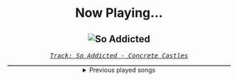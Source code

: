 <div align="center"> 
<h1>Now Playing...</h1>

![So Addicted](https://i.scdn.co/image/ab67616d00001e0230e9c0e3dbaef680f86512ac)
--
_<samp><a href="https://open.spotify.com/track/72481BV5mKDaDStZ9cTaAR">Track: So Addicted - Concrete Castles</a></samp>_

<div style="border: 1px #4B5054 solid"></div>
<details>
  <summary>
    Previous played songs
  </summary>
  <table>
    <thead>
      <tr>
        <th>
          Artist
        </th>
        <th>
          Song
        </th>
        <th>
          Link
        </th>
      </tr>
    </thead>
    <tbody>
      <tr><td>Concrete Castles</td><td>So Addicted</td><td><a href="https://open.spotify.com/track/72481BV5mKDaDStZ9cTaAR">https://open.spotify.com/track/72481BV5mKDaDStZ9cTaAR</a></td></tr><tr><td>Concrete Castles</td><td>So Addicted</td><td><a href="https://open.spotify.com/track/72481BV5mKDaDStZ9cTaAR">https://open.spotify.com/track/72481BV5mKDaDStZ9cTaAR</a></td></tr><tr><td>Concrete Castles</td><td>So Addicted</td><td><a href="https://open.spotify.com/track/72481BV5mKDaDStZ9cTaAR">https://open.spotify.com/track/72481BV5mKDaDStZ9cTaAR</a></td></tr><tr><td>Concrete Castles</td><td>So Addicted</td><td><a href="https://open.spotify.com/track/72481BV5mKDaDStZ9cTaAR">https://open.spotify.com/track/72481BV5mKDaDStZ9cTaAR</a></td></tr><tr><td>Concrete Castles</td><td>So Addicted</td><td><a href="https://open.spotify.com/track/72481BV5mKDaDStZ9cTaAR">https://open.spotify.com/track/72481BV5mKDaDStZ9cTaAR</a></td></tr><tr><td>Concrete Castles</td><td>So Addicted</td><td><a href="https://open.spotify.com/track/72481BV5mKDaDStZ9cTaAR">https://open.spotify.com/track/72481BV5mKDaDStZ9cTaAR</a></td></tr><tr><td>Concrete Castles</td><td>So Addicted</td><td><a href="https://open.spotify.com/track/72481BV5mKDaDStZ9cTaAR">https://open.spotify.com/track/72481BV5mKDaDStZ9cTaAR</a></td></tr><tr><td>Sabaton</td><td>The Attack Of The Dead Men</td><td><a href="https://open.spotify.com/track/4A7JFC7mlWHXuI5D2MxnaJ">https://open.spotify.com/track/4A7JFC7mlWHXuI5D2MxnaJ</a></td></tr><tr><td>Sabaton</td><td>The Attack Of The Dead Men</td><td><a href="https://open.spotify.com/track/4A7JFC7mlWHXuI5D2MxnaJ">https://open.spotify.com/track/4A7JFC7mlWHXuI5D2MxnaJ</a></td></tr><tr><td>Sabaton</td><td>Dreadnought</td><td><a href="https://open.spotify.com/track/7pMEULKcPyoL3df481ynSR">https://open.spotify.com/track/7pMEULKcPyoL3df481ynSR</a></td></tr><tr><td>Sabaton</td><td>The Red Baron</td><td><a href="https://open.spotify.com/track/5gpS1JlEDUNmOFbGeeG6xu">https://open.spotify.com/track/5gpS1JlEDUNmOFbGeeG6xu</a></td></tr><tr><td>Sabaton</td><td>Father</td><td><a href="https://open.spotify.com/track/6pPCkAzVYapjObH73BWu9t">https://open.spotify.com/track/6pPCkAzVYapjObH73BWu9t</a></td></tr><tr><td>Anbu Monastir</td><td>Akatsuki Cypher</td><td><a href="https://open.spotify.com/track/7AV11Hq9Z1mF5RPR9Ikpw6">https://open.spotify.com/track/7AV11Hq9Z1mF5RPR9Ikpw6</a></td></tr><tr><td>ENMA</td><td>Königschakra</td><td><a href="https://open.spotify.com/track/1aMZNULT5x5EHC1tceVcX4">https://open.spotify.com/track/1aMZNULT5x5EHC1tceVcX4</a></td></tr><tr><td>Anbu Monastir</td><td>Dattebayo</td><td><a href="https://open.spotify.com/track/0fVgS14RhyOpQ5oGuoHbE0">https://open.spotify.com/track/0fVgS14RhyOpQ5oGuoHbE0</a></td></tr><tr><td>ENMA</td><td>9 Schwertscheiden</td><td><a href="https://open.spotify.com/track/1aXNdmw4aJ1zlctiTjV1iC">https://open.spotify.com/track/1aXNdmw4aJ1zlctiTjV1iC</a></td></tr><tr><td>Asking Alexandria</td><td>Dark Void</td><td><a href="https://open.spotify.com/track/5qI0O2liRuEC6Mnv8BKl0S">https://open.spotify.com/track/5qI0O2liRuEC6Mnv8BKl0S</a></td></tr><tr><td>The Pussycat Dolls</td><td>Buttons</td><td><a href="https://open.spotify.com/track/314QzMOrpNUqWBUozYshf6">https://open.spotify.com/track/314QzMOrpNUqWBUozYshf6</a></td></tr><tr><td>The Pussycat Dolls</td><td>Buttons</td><td><a href="https://open.spotify.com/track/314QzMOrpNUqWBUozYshf6">https://open.spotify.com/track/314QzMOrpNUqWBUozYshf6</a></td></tr><tr><td>The Pussycat Dolls</td><td>Buttons</td><td><a href="https://open.spotify.com/track/314QzMOrpNUqWBUozYshf6">https://open.spotify.com/track/314QzMOrpNUqWBUozYshf6</a></td></tr>
    </tbody>
  </table>
</details>

</div>
